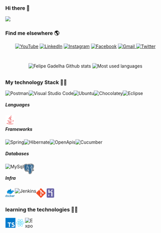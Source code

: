 ### Hi there 👋

![](https://komarev.com/ghpvc/?username=FelipeGadelha&color=brightgreen)

### Find me elsewhere 🌎

<p align="center">
  <a href="https://www.youtube.com/channel/UCTHEnDuI2uIYeTwV4RR7nOA">
    <img alt="YouTube" src="https://img.shields.io/badge/YouTube-FF0000?logo=youtube&logoColor=write" /><a/>
   <a href="https://www.linkedin.com/in/felipe-gadelha-diniz-da-silva-aaaa4a158/">
    <img alt="LinkedIn" src="https://img.shields.io/badge/LinkedIn-0077B5?logo=linkedin&logoColor=white" /><a/>
  <a href="https://www.instagram.com/fe3liip3/">  
    <img alt="Instagram" src="https://img.shields.io/badge/Instagram-E4405F?logo=instagram&logoColor=white" /><a/>
  <a href="https://www.facebook.com/felipe.gadelha.545/">
    <img alt="Facebook" src="https://img.shields.io/badge/Facebook-1877F2?logo=facebook&logoColor=white" /><a/>
  <a href="mailto:felipegadelha90@gmail.com">
    <img alt="Gmail" src="https://img.shields.io/badge/Gmail%20felipegadelha90@gmail.com-D14836?logo=gmail&logoColor=white&link=mailto:felipegadelha90@gmail.com" />
	<a href="https://twitter.com/Felipe52956739">
      <img alt="Twitter" src="https://img.shields.io/twitter/follow/Felipe52956739?label=Follow%20%40Felipe52956739&logo=Twitter&style=flat"></a>
</p>
<br>
<p align="center">
  <img align="center"
      alt="Felipe Gadelha Github stats"
      style="margin-bottom: 10px;"
       height="180em" src="https://github-readme-stats.vercel.app/api?username=felipeGadelha&theme=tokyonight&show_icons=true&count_private=true" />
  <img
    align="center"
    alt="Most used languages"
    height="180em"
    style="margin-bottom: 10px;"
    src="https://github-readme-stats-eight-theta.vercel.app/api/top-langs/?username=felipeGadelha&layout=compact&langs_count=10&theme=tokyonight&show_icons=true&count_private=true"
  />
</p>

### My technology Stack 👩‍💻

<img align="left" alt="Postman" height="30" src="https://www.vectorlogo.zone/logos/getpostman/getpostman-icon.svg">
<img align="left" alt="Visual Studio Code" height="30" src="https://www.vectorlogo.zone/logos/visualstudio_code/visualstudio_code-icon.svg">
<img align="left" alt="Ubuntu" height="30" src="https://www.vectorlogo.zone/logos/ubuntu/ubuntu-icon.svg">
<img align="left" alt="Chocolatey" height="30" src="https://www.vectorlogo.zone/logos/chocolatey/chocolatey-icon.svg">
<img align="left" alt="Eclipse" height="30" src="https://www.vectorlogo.zone/logos/eclipse/eclipse-icon.svg">&nbsp;&nbsp;


##### Languages

<img align="left" alt="Java" height="30" src="https://raw.githubusercontent.com/devicons/devicon/master/icons/java/java-plain.svg">&nbsp;&nbsp;


##### Frameworks

<img align="left" alt="Spring" height="32" src="https://www.vectorlogo.zone/logos/springio/springio-icon.svg">
<img align="left" alt="Hibernate" height="32" src="https://www.vectorlogo.zone/logos/hibernate/hibernate-icon.svg">
<img align="left" alt="OpenApis" height="32" src="https://www.vectorlogo.zone/logos/openapis/openapis-icon.svg">
<img align="left" alt="Cucumber" height="32" src="https://www.vectorlogo.zone/logos/cucumberio/cucumberio-icon.svg">&nbsp;&nbsp;


##### Databases

<img align="left" alt="MySql" height="32" src="https://www.vectorlogo.zone/logos/mysql/mysql-icon.svg">&nbsp;&nbsp;
<img align="left" alt="Postgresql" height="32px" src="https://raw.githubusercontent.com/github/explore/80688e429a7d4ef2fca1e82350fe8e3517d3494d/topics/postgresql/postgresql.png" />

##### Infra

<img align="left" alt="Docker" width="30px" src="https://raw.githubusercontent.com/github/explore/80688e429a7d4ef2fca1e82350fe8e3517d3494d/topics/docker/docker.png" />
<img align="left" alt="Jenkins" height="30" src="https://www.vectorlogo.zone/logos/jenkins/jenkins-icon.svg">
<img align="left" alt="Git" height="30" src="https://raw.githubusercontent.com/devicons/devicon/master/icons/git/git-original.svg">
<img align="left" alt="Heroku" height="30" src="https://raw.githubusercontent.com/devicons/devicon/master/icons/heroku/heroku-plain.svg">

<br>
<br>

### learning the technologies 👩‍💻

<img align="left" alt="Typescript" height="32" src="https://raw.githubusercontent.com/devicons/devicon/master/icons/typescript/typescript-plain.svg">
<img align="left" height="32px"  alt="React" width="30px" src="https://raw.githubusercontent.com/github/explore/80688e429a7d4ef2fca1e82350fe8e3517d3494d/topics/react/react.png" />
<img align="left" height="32px" width="32px" alt="Expo" src="https://www.vectorlogo.zone/logos/expoio/expoio-icon.svg"/>

<!--

<img align="left" height="32px" width="32px" alt="Graphql" src="https://www.vectorlogo.zone/logos/graphql/graphql-icon.svg"/>
<img align="left" height="32px" width="32px" alt="Gradle" src="https://www.vectorlogo.zone/logos/gradle/gradle-icon.svg"/>&nbsp;&nbsp;

##### Languages


<img align="left" height="32px" alt="Nodejs" src="https://www.vectorlogo.zone/logos/nodejs/nodejs-icon.svg" />
<img align="left" alt="Kotlin" height="32" src="https://www.vectorlogo.zone/logos/kotlinlang/kotlinlang-icon.svg">
<img align="left" alt="Dart" height="32" src="https://www.vectorlogo.zone/logos/dartlang/dartlang-icon.svg">&nbsp;&nbsp;



##### Frameworks

<img align="left" alt="Flutter" height="30" src="https://www.vectorlogo.zone/logos/flutterio/flutterio-icon.svg">&nbsp;&nbsp;

##### Databases

<img align="left" alt="MongoDB" height="30" src="https://www.vectorlogo.zone/logos/mongodb/mongodb-icon.svg">
<img align="left" alt="CassandraDB" height="35px" width="35px" src="https://www.vectorlogo.zone/logos/apache_cassandra/apache_cassandra-icon.svg">&nbsp;&nbsp;


##### Infra

<img align="left" height="32px" width="48px" alt="Kafka" src="https://www.vectorlogo.zone/logos/apache_kafka/apache_kafka-ar21.svg"/>
<img align="left" height="32px" width="32px" alt="Kubernetes" src="https://www.vectorlogo.zone/logos/kubernetes/kubernetes-icon.svg"/>
<img align="left" height="32px" width="32px" alt="vagrant" src="https://www.vectorlogo.zone/logos/vagrantup/vagrantup-icon.svg"/>
<img align="left" height="32px" width="32px" alt="Ansible" src="https://www.vectorlogo.zone/logos/ansible/ansible-icon.svg"/>
<img align="left" height="32px" width="32px" alt="RabbitMq" src="https://www.vectorlogo.zone/logos/rabbitmq/rabbitmq-icon.svg"/>
<img align="left" height="32px" width="32px" alt="Terraform" src="https://www.vectorlogo.zone/logos/terraformio/terraformio-icon.svg"/>



<br />
<br />

<img alt="stack" src="https://raw.githubusercontent.com/FelipeGadelha/FelipeGadelha/main/.github/imgs/Stack.png" />

**FelipeGadelha/FelipeGadelha** is a ✨ _special_ ✨ repository because its `README.md` (this file) appears on your GitHub profile.

Here are some ideas to get you started:

- 🔭 I’m currently working on ...
- 🌱 I’m currently learning ...
- 👯 I’m looking to collaborate on ...
- 🤔 I’m looking for help with ...
- 💬 Ask me about ...
- 📫 How to reach me: ...
- 😄 Pronouns: ...
- ⚡ Fun fact: ...
-->
